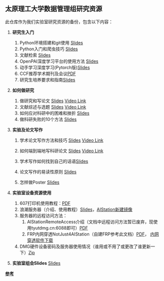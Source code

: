 ## 太原理工大学数据管理组研究资源

此仓库作为我们实验室研究资源的备份，包含以下内容：

1. **研究生入门**
   1. Python环境搭建和git使用 [Slides](https://github.com/gqduke/tyut_dm_research_resources/blob/main/training_files/2019_1_Python%E7%8E%AF%E5%A2%83%E6%90%AD%E5%BB%BA%E4%B8%8EGit%E4%BD%BF%E7%94%A8.pdf)
   2. Python入门和爬虫技巧 [Slides](https://github.com/gqduke/tyut_dm_research_resources/blob/main/training_files/2018_0_python%26spider_training.pdf)
   3. 文献检索 [Slides](https://github.com/gqduke/tyut_dm_research_resources/blob/main/training_files/2019_0_Literature_Research.pdf)
   4. OpenPAI深度学习平台的使用方法 [Slides](https://github.com/gqduke/tyut_dm_research_resources/blob/main/training_files/2019_2_OpenPAI_training.pdf)
   5. 动手学习深度学习(Pytorch版)[Slides](https://github.com/gqduke/tyut_dm_research_resources/blob/main/training_files/%E5%8A%A8%E6%89%8B%E5%AD%A6%E6%B7%B1%E5%BA%A6%E5%AD%A6%E4%B9%A0pytorch%E7%89%88.pdf)
   6. CCF推荐学术期刊及会议[PDF](https://github.com/gqduke/tyut_dm_research_resources/blob/main/research_sourcesCCF%E6%8E%A8%E8%8D%90%E5%9B%BD%E9%99%85%E5%AD%A6%E6%9C%AF%E4%BC%9A%E8%AE%AE%E5%92%8C%E6%9C%9F%E5%88%8A%E7%9B%AE%E5%BD%95-2019.pdf)
   7. 研究生培养要求和指南[Slides](https://github.com/gqduke/tyut_dm_research_resources/blob/main/research_sources/%E7%A0%94%E7%A9%B6%E7%94%9F%E5%9F%B9%E5%85%BB%E8%A6%81%E6%B1%82%E5%92%8C%E6%8C%87%E5%8D%97-%E5%8D%97%E5%A4%A7%20%E9%BB%84%E5%AE%9C%E5%8D%8E.pdf)

2. **如何做研究**
   1. 做研究和写论文 [Slides](https://github.com/gqduke/tyut_dm_research_resources/blob/main/research_sources/%E5%81%9A%E7%A0%94%E7%A9%B6%E4%B8%8E%E5%86%99%E8%AE%BA%E6%96%87-%E5%8D%97%E5%A4%A7%20%E5%91%A8%E5%BF%97%E5%8D%8E.pdf) [Video Link](https://www.bilibili.com/video/BV1JV411k7Pm?from=search&seid=1212831644760556389)
   2. 文献综述与选题 [Slides](https://github.com/gqduke/tyut_dm_research_resources/blob/main/research_sources/%E6%96%87%E7%8C%AE%E7%BB%BC%E8%BF%B0%E4%B8%8E%E7%A0%94%E7%A9%B6%E9%80%89%E9%A2%98-%E6%B8%85%E5%8D%8E%20%E5%88%98%E7%9F%A5%E8%BF%9C.pdf) [Video Link](https://www.bilibili.com/video/BV1cE411W7hY/?spm_id_from=333.788.recommend_more_video.-1)
   3. 如何应对科研中的困难和挫折 [Slides](https://github.com/gqduke/tyut_dm_research_resources/blob/main/research_sources/%E5%A6%82%E4%BD%95%E5%BA%94%E5%AF%B9%E7%A7%91%E7%A0%94%E4%B8%AD%E7%9A%84%E5%9B%B0%E9%9A%BE%E5%92%8C%E6%8C%AB%E6%8A%98.pdf)
   4. 做科研失败的10个方法 [Slides](https://github.com/gqduke/tyut_dm_research_resources/blob/main/research_sources/%E5%81%9A%E5%A4%B1%E8%B4%A5%E7%A7%91%E7%A0%94%E7%9A%8410%E4%B8%AA%E6%96%B9%E6%B3%95-%E5%8C%97%E5%A4%A7%20%E4%B8%87%E5%B0%8F%E5%86%9B.pdf)
   
3. **实验及论文写作**
   1. 学术论文写作方法和技巧 [Slides](https://github.com/cqunlp/research_resources/blob/master/research_sources/%E6%9C%BA%E5%99%A8%E7%BF%BB%E8%AF%91%E5%AD%A6%E6%9C%AF%E8%AE%BA%E2%BD%82%E6%96%87%E5%86%99%E4%BD%9C%E2%BD%85%E6%96%B9%E6%B3%95%E5%92%8C%E6%8A%80%E5%B7%A7.pdf) [Video Link](https://www.bilibili.com/video/BV1QK4y1g71C?from=search&seid=13577224915782828938)

    2. 如何端到端地写科研论文 [Slides](https://github.com/gqduke/tyut_dm_research_resources/blob/main/research_sources/%E5%A6%82%E4%BD%95%E7%AB%AF%E5%88%B0%E7%AB%AF%E5%9C%B0%E5%86%99%E7%A7%91%E7%A0%94%E8%AE%BA%E6%96%87-%E5%A4%8D%E6%97%A6%20%E9%82%B1%E9%94%A1%E9%B9%8F.pdf) [Video Link](https://www.bilibili.com/video/BV1p64y1R7JP?from=search&seid=8352149523515760664)
   
    3. 学术写作如何找到自己的话语[Slides](https://github.com/gqduke/tyut_dm_research_resources/blob/main/research_sources/(%E5%AD%A6%E6%9C%AF%E5%86%99%E4%BD%9C%E4%B8%AD%E5%A6%82%E4%BD%95%E6%89%BE%E5%88%B0%E5%B1%9E%E4%BA%8E%E8%87%AA%E5%B7%B1%E7%9A%84%E8%AF%9D%E8%AF%AD)Finding%20Your%20Voice%20as%20an%20Academic%20Writer%20and%20Writing%20Clearly.pdf)
   
    4. 论文写作的易读性原则 [Slides](https://github.com/gqduke/tyut_dm_research_resources/blob/main/research_sources/%E8%AE%BA%E6%96%87%E5%86%99%E4%BD%9C%E7%9A%84%E6%98%93%E8%AF%BB%E6%80%A7%E5%8E%9F%E5%88%99.pdf)

    5. 怎样做Poster [Slides](https://github.com/gqduke/tyut_dm_research_resources/blob/main/research_sources/%E5%A6%82%E4%BD%95%E5%81%9A%E4%B8%80%E4%B8%AA%E7%B2%BE%E5%BD%A9%E7%9A%84%E5%AD%A6%E6%9C%AF%E6%8A%A5%E5%91%8A-%E5%93%88%E5%B7%A5%E5%A4%A7%20%E8%BD%A6%E4%B8%87%E7%BF%94.pdf)
   
4. **实验室设备资源使用**
    1. 607打印机使用教程：[PDF](https://github.com/gqduke/tyut_dm_research_resources/blob/main/Lab_equipments/607%E6%89%93%E5%8D%B0%E6%9C%BA%E4%BD%BF%E7%94%A8%E6%95%99%E7%A8%8B.pdf)
    2. 浪潮服务器（介绍、使用教程）[Slides](https://github.com/gqduke/tyut_dm_research_resources/blob/main/Lab_equipments/%E6%B5%AA%E6%BD%AE%E6%9C%8D%E5%8A%A1%E5%99%A8%EF%BC%88%E4%BB%8B%E7%BB%8D%E3%80%81%E4%BD%BF%E7%94%A8%E6%95%99%E7%A8%8B%EF%BC%89.pptx)，[AIStation新建镜像](https://github.com/gqduke/tyut_dm_research_resources/blob/main/Lab_equipments/%E6%B5%AA%E6%BD%AE%E6%9C%8D%E5%8A%A1%E5%99%A8jupter%E5%92%8Cssh%E9%85%8D%E7%BD%AE%EF%BC%88%E6%96%B0%E5%BB%BA%E9%95%9C%E5%83%8F%E5%8F%82%E8%80%83%E6%AD%A4%E6%96%87%E6%A1%A3%EF%BC%89.txt)
    3. 服务器的远程访问方法：
       1. AIStationRemoteAccess介绍（文档中远程访问方法暂已废弃，现使用tyutdmg.cn:6088即可）[PDF](https://github.com/gqduke/tyut_dm_research_resources/blob/main/Lab_equipments/AIStationRemoteAccess%E4%BB%8B%E7%BB%8D%EF%BC%88%E5%85%B6%E4%B8%AD%E8%BF%9C%E7%A8%8B%E8%AE%BF%E9%97%AE%E6%96%B9%E6%B3%95%E5%B7%B2%E5%BA%9F%E5%BC%83%EF%BC%89.pdf)
       2. FRP内网穿透NotJust4AIStation（自建FRP参考此文档）[PDF](https://github.com/gqduke/tyut_dm_research_resources/blob/main/Lab_equipments/FRP%E5%86%85%E7%BD%91%E7%A9%BF%E9%80%8FNotJust4AIStation%EF%BC%88%E8%87%AA%E5%BB%BAFRP%E5%8F%82%E8%80%83%E6%AD%A4%E6%96%87%E6%A1%A3%EF%BC%89.pdf)， [内网穿透软件下载](https://github.com/gqduke/tyut_dm_research_resources/tree/main/Lab_equipments/%E5%86%85%E7%BD%91%E7%A9%BF%E9%80%8F%E8%BD%AF%E4%BB%B6)
    4. DMG硬件设备密码及服务器使用情况（谁用或不用了或更改了谁更新一下）[Zip](https://github.com/gqduke/tyut_dm_research_resources/blob/main/Lab_equipments/DMG%E7%A1%AC%E4%BB%B6%E8%AE%BE%E5%A4%87%E5%AF%86%E7%A0%81%E5%8F%8A%E6%9C%8D%E5%8A%A1%E5%99%A8%E4%BD%BF%E7%94%A8%E6%83%85%E5%86%B5%EF%BC%88%E8%B0%81%E7%94%A8%E6%88%96%E4%B8%8D%E7%94%A8%E4%BA%86%E6%88%96%E6%9B%B4%E6%94%B9%E4%BA%86%E8%B0%81%E6%9B%B4%E6%96%B0%E4%B8%80%E4%B8%8B%EF%BC%89.zip)
    
5. **实验室组会Slides** [Slides](https://github.com/gqduke/tyut_dm_research_resources/tree/main/Group_meeting)


 **[参考](https://github.com/cqunlp/research_resources)**
